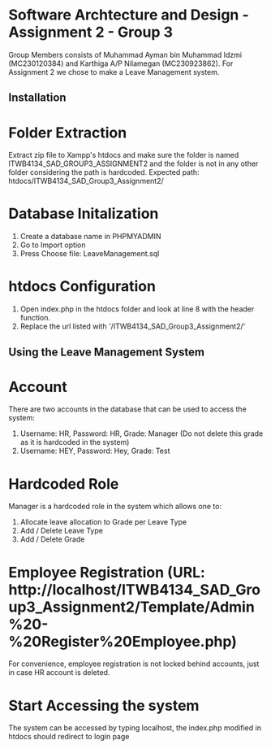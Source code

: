 # Software Archtecture and Design - Assignment 2 - Group 3

Group Members consists of Muhammad Ayman bin Muhammad Idzmi (MC230120384) and Karthiga A/P Nilamegan (MC230923862).
For Assignment 2 we chose to make a Leave Management system.

## Installation

# Folder Extraction
Extract zip file to Xampp's htdocs and make sure the folder is named ITWB4134_SAD_GROUP3_ASSIGNMENT2 and the folder is not in any other folder considering the path is hardcoded. Expected path: htdocs/ITWB4134_SAD_Group3_Assignment2/

# Database Initalization

<ol>
    <li>Create a database name in PHPMYADMIN</li>
    <li>Go to Import option</li>
    <li>Press Choose file: LeaveManagement.sql</li>
</ol>

# htdocs Configuration

1) Open index.php in the htdocs folder and look at line 8 with the header function.
2) Replace the url listed with '/ITWB4134_SAD_Group3_Assignment2/'

## Using the Leave Management System

# Account
There are two accounts in the database that can be used to access the system:
1) Username: HR, Password: HR, Grade: Manager (Do not delete this grade as it is hardcoded in the system)
2) Username: HEY, Password: Hey, Grade: Test

# Hardcoded Role
Manager is a hardcoded role in the system which allows one to:
1) Allocate leave allocation to Grade per Leave Type
2) Add / Delete Leave Type
3) Add / Delete Grade

# Employee Registration (URL: http://localhost/ITWB4134_SAD_Group3_Assignment2/Template/Admin%20-%20Register%20Employee.php)
For convenience, employee registration is not locked behind accounts, just in case HR account is deleted.

# Start Accessing the system
The system can be accessed by typing localhost, the index.php modified in htdocs should redirect to login page